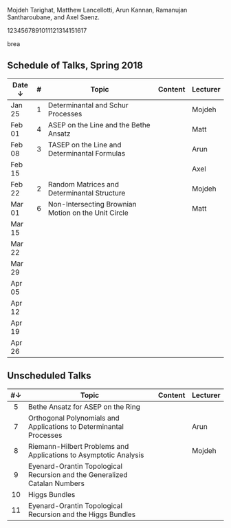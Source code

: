 Mojdeh Tarighat, Matthew Lancellotti, Arun Kannan, Ramanujan Santharoubane, and Axel Saenz.

1234567891011121314151617

brea

## Schedule of Talks, Spring 2018

Date ↓ | # | Topic | Content | Lecturer
-------|:-:|-------|---------|---------
Jan 25 | 1 | Determinantal and Schur Processes |  | Mojdeh
Feb 01 | 4 | ASEP on the Line and the Bethe Ansatz |  | Matt
Feb 08 | 3 | TASEP on the Line and Determinantal Formulas |  | Arun
Feb 15 |  |  |  | Axel
Feb 22 | 2 | Random Matrices and Determinantal Structure |  | Mojdeh
Mar 01 | 6 | Non-Intersecting Brownian Motion on the Unit Circle |  | Matt
Mar 15 |  |  |  | 
Mar 22 |  |  |  | 
Mar 29 |  |  |  | 
Apr 05 |  |  |  | 
Apr 12 |  |  |  | 
Apr 19 |  |  |  | 
Apr 26 |  |  |  | 


## Unscheduled Talks

 #↓| Topic | Content | Lecturer
:-:|-------|---------|---------
 5 | Bethe Ansatz for ASEP on the Ring |  | 
 7 | Orthogonal Polynomials and Applications to Determinantal Processes |  | Arun
 8 | Riemann-Hilbert Problems and Applications to Asymptotic Analysis |  | Mojdeh
 9 | Eyenard-Orantin Topological Recursion and the Generalized Catalan Numbers |  | 
10 | Higgs Bundles |  | 
11 | Eyenard-Orantin Topological Recursion and the Higgs Bundles |  | 
